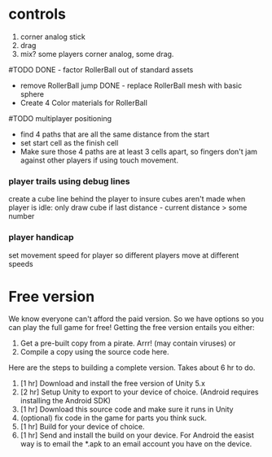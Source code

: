 # controls
1. corner analog stick
2. drag
3. mix? some players corner analog, some drag.

#TODO
DONE - factor RollerBall out of standard assets
- remove RollerBall jump
DONE - replace RollerBall mesh with basic sphere
- Create 4 Color materials for RollerBall

#TODO multiplayer positioning
- find 4 paths that are all the same distance from the start
- set start cell as the finish cell
- Make sure those 4 paths are at least 3 cells apart, so fingers don't jam against other players if using touch movement.

### player trails using debug lines
create a cube line behind the player
to insure cubes aren't made when player is idle:
only draw cube if last distance - current distance > some number
### player handicap
set movement speed for player so different players move at different speeds

# Free version
We know everyone can't afford the paid version. So we have options so you can play the full game for free! Getting the free version entails you either:
1. Get a pre-built copy from a pirate. Arrr! (may contain viruses)
or
2. Compile a copy using the source code here.

Here are the steps to building a complete version. Takes about 6 hr to do.
1. [1 hr] Download and install the free version of Unity 5.x
2. [2 hr] Setup Unity to export to your device of choice. (Android requires installing the Android SDK)
3. [1 hr] Download this source code and make sure it runs in Unity
4. (optional) fix code in the game for parts you think suck.
5. [1 hr] Build for your device of choice.
6. [1 hr] Send and install the build on your device. For Android the easist way is to email the *.apk to an email account you have on the device.